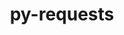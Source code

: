 ---
title: "py-requests"
layout: cache
categories: [package, develop-2024-10-13]
meta: {"versions": ["2.32.3"], "compilers": ["apple-clang@=15.0.0", "cce@=15.0.1", "gcc@=11.1.0", "gcc@=11.4.0", "gcc@=13.2.0", "gcc@=7.3.1", "gcc@=9.4.0", "oneapi@=2024.2.1"], "oss": ["amzn2", "rhel8", "ubuntu20.04", "ubuntu22.04", "ubuntu24.04", "ventura"], "platforms": ["darwin", "linux"], "targets": ["aarch64", "neoverse_n1", "neoverse_v1", "neoverse_v2", "ppc64le", "x86_64_v3", "zen4"], "stacks": ["aws-isc", "aws-isc-aarch64", "data-vis-sdk", "e4s", "e4s-cray-rhel", "e4s-neoverse-v2", "e4s-neoverse_v1", "e4s-oneapi", "e4s-power", "ml-darwin-aarch64-mps", "ml-linux-x86_64-cpu", "ml-linux-x86_64-cuda", "ml-linux-x86_64-rocm", "root"], "num_specs": 28, "num_specs_by_stack": {"root": 28, "ml-darwin-aarch64-mps": 2, "aws-isc-aarch64": 2, "aws-isc": 1, "e4s-cray-rhel": 1, "e4s-power": 3, "data-vis-sdk": 2, "e4s-neoverse_v1": 4, "e4s-neoverse-v2": 2, "e4s": 5, "e4s-oneapi": 3, "ml-linux-x86_64-cpu": 3, "ml-linux-x86_64-cuda": 3, "ml-linux-x86_64-rocm": 2}}
spec_details: [{"hash": "xp75t433hj6yqsbn4kdn4rps4edy2rss", "compiler": "apple-clang@=15.0.0", "versions": ["2.32.3"], "os": "ventura", "platform": "darwin", "target": "aarch64", "variants": ["build_system=python_pip", "~socks"], "stacks": ["root", "ml-darwin-aarch64-mps"], "size": "-", "tarball": "https://binaries.spack.io/develop-2024-10-13/build_cache/darwin-ventura-aarch64/apple-clang-15.0.0/py-requests-2.32.3/darwin-ventura-aarch64-apple-clang-15.0.0-py-requests-2.32.3-xp75t433hj6yqsbn4kdn4rps4edy2rss.spack"}, {"hash": "52k5f5wwrs77sdgxx373rbnsktwhtxko", "compiler": "apple-clang@=15.0.0", "versions": ["2.32.3"], "os": "ventura", "platform": "darwin", "target": "aarch64", "variants": ["build_system=python_pip", "~socks"], "stacks": ["root", "ml-darwin-aarch64-mps"], "size": "-", "tarball": "https://binaries.spack.io/develop-2024-10-13/build_cache/darwin-ventura-aarch64/apple-clang-15.0.0/py-requests-2.32.3/darwin-ventura-aarch64-apple-clang-15.0.0-py-requests-2.32.3-52k5f5wwrs77sdgxx373rbnsktwhtxko.spack"}, {"hash": "ylfjgjk7lnvuwvvjpdjtdj4xt7qockmd", "compiler": "gcc@=7.3.1", "versions": ["2.32.3"], "os": "amzn2", "platform": "linux", "target": "aarch64", "variants": ["build_system=python_pip", "~socks"], "stacks": ["aws-isc-aarch64", "root"], "size": "-", "tarball": "https://binaries.spack.io/develop-2024-10-13/build_cache/linux-amzn2-aarch64/gcc-7.3.1/py-requests-2.32.3/linux-amzn2-aarch64-gcc-7.3.1-py-requests-2.32.3-ylfjgjk7lnvuwvvjpdjtdj4xt7qockmd.spack"}, {"hash": "o5skydf44vdcn73wtxilhoevmozrvhnx", "compiler": "gcc@=7.3.1", "versions": ["2.32.3"], "os": "amzn2", "platform": "linux", "target": "neoverse_n1", "variants": ["build_system=python_pip", "~socks"], "stacks": ["aws-isc-aarch64", "root"], "size": "-", "tarball": "https://binaries.spack.io/develop-2024-10-13/build_cache/linux-amzn2-neoverse_n1/gcc-7.3.1/py-requests-2.32.3/linux-amzn2-neoverse_n1-gcc-7.3.1-py-requests-2.32.3-o5skydf44vdcn73wtxilhoevmozrvhnx.spack"}, {"hash": "qfqwxzggltgv4fmoht4o3gxxq57silzw", "compiler": "gcc@=7.3.1", "versions": ["2.32.3"], "os": "amzn2", "platform": "linux", "target": "x86_64_v3", "variants": ["build_system=python_pip", "~socks"], "stacks": ["root", "aws-isc"], "size": "-", "tarball": "https://binaries.spack.io/develop-2024-10-13/build_cache/linux-amzn2-x86_64_v3/gcc-7.3.1/py-requests-2.32.3/linux-amzn2-x86_64_v3-gcc-7.3.1-py-requests-2.32.3-qfqwxzggltgv4fmoht4o3gxxq57silzw.spack"}, {"hash": "c6cq3ea4gifjluns3eddeqgb4tyiuagi", "compiler": "cce@=15.0.1", "versions": ["2.32.3"], "os": "rhel8", "platform": "linux", "target": "zen4", "variants": ["build_system=python_pip", "~socks"], "stacks": ["root", "e4s-cray-rhel"], "size": "-", "tarball": "https://binaries.spack.io/develop-2024-10-13/build_cache/linux-rhel8-zen4/cce-15.0.1/py-requests-2.32.3/linux-rhel8-zen4-cce-15.0.1-py-requests-2.32.3-c6cq3ea4gifjluns3eddeqgb4tyiuagi.spack"}, {"hash": "5pr53pxffzvis3p65q7i7yckufcjlqiq", "compiler": "gcc@=9.4.0", "versions": ["2.32.3"], "os": "ubuntu20.04", "platform": "linux", "target": "ppc64le", "variants": ["build_system=python_pip", "~socks"], "stacks": ["root", "e4s-power"], "size": "-", "tarball": "https://binaries.spack.io/develop-2024-10-13/build_cache/linux-ubuntu20.04-ppc64le/gcc-9.4.0/py-requests-2.32.3/linux-ubuntu20.04-ppc64le-gcc-9.4.0-py-requests-2.32.3-5pr53pxffzvis3p65q7i7yckufcjlqiq.spack"}, {"hash": "z3rnlrr73qdf7s3ib543cc2dbaq2ae5x", "compiler": "gcc@=9.4.0", "versions": ["2.32.3"], "os": "ubuntu20.04", "platform": "linux", "target": "ppc64le", "variants": ["build_system=python_pip", "~socks"], "stacks": ["root", "e4s-power"], "size": "-", "tarball": "https://binaries.spack.io/develop-2024-10-13/build_cache/linux-ubuntu20.04-ppc64le/gcc-9.4.0/py-requests-2.32.3/linux-ubuntu20.04-ppc64le-gcc-9.4.0-py-requests-2.32.3-z3rnlrr73qdf7s3ib543cc2dbaq2ae5x.spack"}, {"hash": "iw2m4jita4z6yzj63b7pnw3k53odffd7", "compiler": "gcc@=9.4.0", "versions": ["2.32.3"], "os": "ubuntu20.04", "platform": "linux", "target": "ppc64le", "variants": ["build_system=python_pip", "~socks"], "stacks": ["root", "e4s-power"], "size": "-", "tarball": "https://binaries.spack.io/develop-2024-10-13/build_cache/linux-ubuntu20.04-ppc64le/gcc-9.4.0/py-requests-2.32.3/linux-ubuntu20.04-ppc64le-gcc-9.4.0-py-requests-2.32.3-iw2m4jita4z6yzj63b7pnw3k53odffd7.spack"}, {"hash": "rst5h2rcnvuwoc4pmdmpkaup3ggvufu6", "compiler": "gcc@=11.1.0", "versions": ["2.32.3"], "os": "ubuntu20.04", "platform": "linux", "target": "x86_64_v3", "variants": ["build_system=python_pip", "~socks"], "stacks": ["root", "data-vis-sdk"], "size": "-", "tarball": "https://binaries.spack.io/develop-2024-10-13/build_cache/linux-ubuntu20.04-x86_64_v3/gcc-11.1.0/py-requests-2.32.3/linux-ubuntu20.04-x86_64_v3-gcc-11.1.0-py-requests-2.32.3-rst5h2rcnvuwoc4pmdmpkaup3ggvufu6.spack"}, {"hash": "i2bsbcrxzwy4q5fnsxhyzrqm5g7onv7a", "compiler": "gcc@=11.1.0", "versions": ["2.32.3"], "os": "ubuntu20.04", "platform": "linux", "target": "x86_64_v3", "variants": ["build_system=python_pip", "~socks"], "stacks": ["root", "data-vis-sdk"], "size": "-", "tarball": "https://binaries.spack.io/develop-2024-10-13/build_cache/linux-ubuntu20.04-x86_64_v3/gcc-11.1.0/py-requests-2.32.3/linux-ubuntu20.04-x86_64_v3-gcc-11.1.0-py-requests-2.32.3-i2bsbcrxzwy4q5fnsxhyzrqm5g7onv7a.spack"}, {"hash": "lgc7uniddzs7lgxpqbzocy57e46qfh2g", "compiler": "gcc@=11.4.0", "versions": ["2.32.3"], "os": "ubuntu22.04", "platform": "linux", "target": "neoverse_v1", "variants": ["build_system=python_pip", "~socks"], "stacks": ["root", "e4s-neoverse_v1"], "size": "-", "tarball": "https://binaries.spack.io/develop-2024-10-13/build_cache/linux-ubuntu22.04-neoverse_v1/gcc-11.4.0/py-requests-2.32.3/linux-ubuntu22.04-neoverse_v1-gcc-11.4.0-py-requests-2.32.3-lgc7uniddzs7lgxpqbzocy57e46qfh2g.spack"}, {"hash": "5v6gasfdtkkadnyhnkbudrbyhseahvpy", "compiler": "gcc@=11.4.0", "versions": ["2.32.3"], "os": "ubuntu22.04", "platform": "linux", "target": "neoverse_v1", "variants": ["build_system=python_pip", "~socks"], "stacks": ["root", "e4s-neoverse_v1"], "size": "-", "tarball": "https://binaries.spack.io/develop-2024-10-13/build_cache/linux-ubuntu22.04-neoverse_v1/gcc-11.4.0/py-requests-2.32.3/linux-ubuntu22.04-neoverse_v1-gcc-11.4.0-py-requests-2.32.3-5v6gasfdtkkadnyhnkbudrbyhseahvpy.spack"}, {"hash": "4jpxebzt7rjzcagtwnww37zbb7orltrn", "compiler": "gcc@=11.4.0", "versions": ["2.32.3"], "os": "ubuntu22.04", "platform": "linux", "target": "neoverse_v1", "variants": ["build_system=python_pip", "~socks"], "stacks": ["root", "e4s-neoverse_v1"], "size": "-", "tarball": "https://binaries.spack.io/develop-2024-10-13/build_cache/linux-ubuntu22.04-neoverse_v1/gcc-11.4.0/py-requests-2.32.3/linux-ubuntu22.04-neoverse_v1-gcc-11.4.0-py-requests-2.32.3-4jpxebzt7rjzcagtwnww37zbb7orltrn.spack"}, {"hash": "utjseftwus5zayyp3ibusqvo53w3nthg", "compiler": "gcc@=11.4.0", "versions": ["2.32.3"], "os": "ubuntu22.04", "platform": "linux", "target": "neoverse_v1", "variants": ["build_system=python_pip", "~socks"], "stacks": ["root", "e4s-neoverse_v1"], "size": "-", "tarball": "https://binaries.spack.io/develop-2024-10-13/build_cache/linux-ubuntu22.04-neoverse_v1/gcc-11.4.0/py-requests-2.32.3/linux-ubuntu22.04-neoverse_v1-gcc-11.4.0-py-requests-2.32.3-utjseftwus5zayyp3ibusqvo53w3nthg.spack"}, {"hash": "zrrkd5fli27o56o7hahn4pepkuhp6eam", "compiler": "gcc@=11.4.0", "versions": ["2.32.3"], "os": "ubuntu22.04", "platform": "linux", "target": "neoverse_v2", "variants": ["build_system=python_pip", "~socks"], "stacks": ["root", "e4s-neoverse-v2"], "size": "-", "tarball": "https://binaries.spack.io/develop-2024-10-13/build_cache/linux-ubuntu22.04-neoverse_v2/gcc-11.4.0/py-requests-2.32.3/linux-ubuntu22.04-neoverse_v2-gcc-11.4.0-py-requests-2.32.3-zrrkd5fli27o56o7hahn4pepkuhp6eam.spack"}, {"hash": "6vo5hom7cvwzsgfsvandiy5tendsxqc3", "compiler": "gcc@=11.4.0", "versions": ["2.32.3"], "os": "ubuntu22.04", "platform": "linux", "target": "neoverse_v2", "variants": ["build_system=python_pip", "~socks"], "stacks": ["root", "e4s-neoverse-v2"], "size": "-", "tarball": "https://binaries.spack.io/develop-2024-10-13/build_cache/linux-ubuntu22.04-neoverse_v2/gcc-11.4.0/py-requests-2.32.3/linux-ubuntu22.04-neoverse_v2-gcc-11.4.0-py-requests-2.32.3-6vo5hom7cvwzsgfsvandiy5tendsxqc3.spack"}, {"hash": "4qwoegxv3gwq2lg2jpcjqrlwfskvxikp", "compiler": "gcc@=11.4.0", "versions": ["2.32.3"], "os": "ubuntu22.04", "platform": "linux", "target": "x86_64_v3", "variants": ["build_system=python_pip", "~socks"], "stacks": ["root", "e4s"], "size": "-", "tarball": "https://binaries.spack.io/develop-2024-10-13/build_cache/linux-ubuntu22.04-x86_64_v3/gcc-11.4.0/py-requests-2.32.3/linux-ubuntu22.04-x86_64_v3-gcc-11.4.0-py-requests-2.32.3-4qwoegxv3gwq2lg2jpcjqrlwfskvxikp.spack"}, {"hash": "hxhg24632udcnfkxh6m2r6ul5bt4gqq3", "compiler": "gcc@=11.4.0", "versions": ["2.32.3"], "os": "ubuntu22.04", "platform": "linux", "target": "x86_64_v3", "variants": ["build_system=python_pip", "~socks"], "stacks": ["root", "e4s"], "size": "-", "tarball": "https://binaries.spack.io/develop-2024-10-13/build_cache/linux-ubuntu22.04-x86_64_v3/gcc-11.4.0/py-requests-2.32.3/linux-ubuntu22.04-x86_64_v3-gcc-11.4.0-py-requests-2.32.3-hxhg24632udcnfkxh6m2r6ul5bt4gqq3.spack"}, {"hash": "2ntfrf5ggyqilq6m44jmwv7iql5f2x3y", "compiler": "gcc@=11.4.0", "versions": ["2.32.3"], "os": "ubuntu22.04", "platform": "linux", "target": "x86_64_v3", "variants": ["build_system=python_pip", "~socks"], "stacks": ["root", "e4s"], "size": "-", "tarball": "https://binaries.spack.io/develop-2024-10-13/build_cache/linux-ubuntu22.04-x86_64_v3/gcc-11.4.0/py-requests-2.32.3/linux-ubuntu22.04-x86_64_v3-gcc-11.4.0-py-requests-2.32.3-2ntfrf5ggyqilq6m44jmwv7iql5f2x3y.spack"}, {"hash": "tfspja4ie5p7dki2i274ep4x6nrekspa", "compiler": "gcc@=11.4.0", "versions": ["2.32.3"], "os": "ubuntu22.04", "platform": "linux", "target": "x86_64_v3", "variants": ["build_system=python_pip", "~socks"], "stacks": ["root", "e4s"], "size": "-", "tarball": "https://binaries.spack.io/develop-2024-10-13/build_cache/linux-ubuntu22.04-x86_64_v3/gcc-11.4.0/py-requests-2.32.3/linux-ubuntu22.04-x86_64_v3-gcc-11.4.0-py-requests-2.32.3-tfspja4ie5p7dki2i274ep4x6nrekspa.spack"}, {"hash": "fj5vykjbs7pfgy7qw6leqnbyp5mhlz6b", "compiler": "gcc@=11.4.0", "versions": ["2.32.3"], "os": "ubuntu22.04", "platform": "linux", "target": "x86_64_v3", "variants": ["build_system=python_pip", "~socks"], "stacks": ["root", "e4s"], "size": "-", "tarball": "https://binaries.spack.io/develop-2024-10-13/build_cache/linux-ubuntu22.04-x86_64_v3/gcc-11.4.0/py-requests-2.32.3/linux-ubuntu22.04-x86_64_v3-gcc-11.4.0-py-requests-2.32.3-fj5vykjbs7pfgy7qw6leqnbyp5mhlz6b.spack"}, {"hash": "jfnxqadxwtgr7v5gys5vicvatb7ne7r5", "compiler": "oneapi@=2024.2.1", "versions": ["2.32.3"], "os": "ubuntu22.04", "platform": "linux", "target": "x86_64_v3", "variants": ["build_system=python_pip", "~socks"], "stacks": ["root", "e4s-oneapi"], "size": "-", "tarball": "https://binaries.spack.io/develop-2024-10-13/build_cache/linux-ubuntu22.04-x86_64_v3/oneapi-2024.2.1/py-requests-2.32.3/linux-ubuntu22.04-x86_64_v3-oneapi-2024.2.1-py-requests-2.32.3-jfnxqadxwtgr7v5gys5vicvatb7ne7r5.spack"}, {"hash": "yopghgfhxww6cqzsme57zuugi26mkiyr", "compiler": "oneapi@=2024.2.1", "versions": ["2.32.3"], "os": "ubuntu22.04", "platform": "linux", "target": "x86_64_v3", "variants": ["build_system=python_pip", "~socks"], "stacks": ["root", "e4s-oneapi"], "size": "-", "tarball": "https://binaries.spack.io/develop-2024-10-13/build_cache/linux-ubuntu22.04-x86_64_v3/oneapi-2024.2.1/py-requests-2.32.3/linux-ubuntu22.04-x86_64_v3-oneapi-2024.2.1-py-requests-2.32.3-yopghgfhxww6cqzsme57zuugi26mkiyr.spack"}, {"hash": "kpjiprpb54lnycpkdcvyb5zfe5l7vign", "compiler": "oneapi@=2024.2.1", "versions": ["2.32.3"], "os": "ubuntu22.04", "platform": "linux", "target": "x86_64_v3", "variants": ["build_system=python_pip", "~socks"], "stacks": ["root", "e4s-oneapi"], "size": "-", "tarball": "https://binaries.spack.io/develop-2024-10-13/build_cache/linux-ubuntu22.04-x86_64_v3/oneapi-2024.2.1/py-requests-2.32.3/linux-ubuntu22.04-x86_64_v3-oneapi-2024.2.1-py-requests-2.32.3-kpjiprpb54lnycpkdcvyb5zfe5l7vign.spack"}, {"hash": "buppwawbh6fehks3z4webgau5leupkiv", "compiler": "gcc@=13.2.0", "versions": ["2.32.3"], "os": "ubuntu24.04", "platform": "linux", "target": "x86_64_v3", "variants": ["build_system=python_pip", "~socks"], "stacks": ["root", "ml-linux-x86_64-cpu", "ml-linux-x86_64-cuda"], "size": "-", "tarball": "https://binaries.spack.io/develop-2024-10-13/build_cache/linux-ubuntu24.04-x86_64_v3/gcc-13.2.0/py-requests-2.32.3/linux-ubuntu24.04-x86_64_v3-gcc-13.2.0-py-requests-2.32.3-buppwawbh6fehks3z4webgau5leupkiv.spack"}, {"hash": "iokka5wto7mbpnkispksgpeuceafp3ph", "compiler": "gcc@=13.2.0", "versions": ["2.32.3"], "os": "ubuntu24.04", "platform": "linux", "target": "x86_64_v3", "variants": ["build_system=python_pip", "~socks"], "stacks": ["root", "ml-linux-x86_64-rocm", "ml-linux-x86_64-cpu", "ml-linux-x86_64-cuda"], "size": "-", "tarball": "https://binaries.spack.io/develop-2024-10-13/build_cache/linux-ubuntu24.04-x86_64_v3/gcc-13.2.0/py-requests-2.32.3/linux-ubuntu24.04-x86_64_v3-gcc-13.2.0-py-requests-2.32.3-iokka5wto7mbpnkispksgpeuceafp3ph.spack"}, {"hash": "gp4yyulwogout3clkekiunl2clj55cam", "compiler": "gcc@=13.2.0", "versions": ["2.32.3"], "os": "ubuntu24.04", "platform": "linux", "target": "x86_64_v3", "variants": ["build_system=python_pip", "~socks"], "stacks": ["root", "ml-linux-x86_64-rocm", "ml-linux-x86_64-cpu", "ml-linux-x86_64-cuda"], "size": "-", "tarball": "https://binaries.spack.io/develop-2024-10-13/build_cache/linux-ubuntu24.04-x86_64_v3/gcc-13.2.0/py-requests-2.32.3/linux-ubuntu24.04-x86_64_v3-gcc-13.2.0-py-requests-2.32.3-gp4yyulwogout3clkekiunl2clj55cam.spack"}]
---